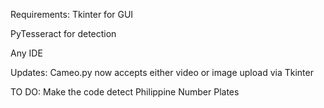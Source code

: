 Requirements:
Tkinter for GUI

PyTesseract for detection

Any IDE

Updates:
Cameo.py now accepts either video or image upload via Tkinter 

TO DO:
Make the code detect Philippine Number Plates
